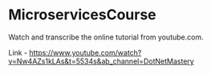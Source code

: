 # MicroservicesCourse

Watch and transcribe the online tutorial from youtube.com. 

Link - https://www.youtube.com/watch?v=Nw4AZs1kLAs&t=5534s&ab_channel=DotNetMastery
